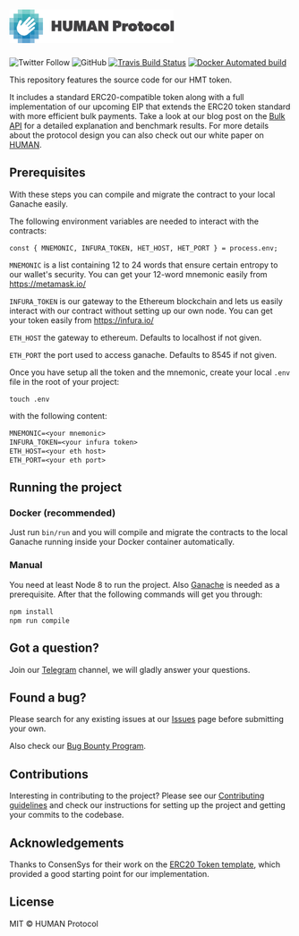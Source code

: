 # <img height="60px" src="./static/human.svg" alt="human" />

![Twitter Follow](https://img.shields.io/twitter/follow/hCaptcha.svg?style=social&label=Follow)
![GitHub](https://img.shields.io/github/license/mashape/apistatus.svg)
[![Travis Build Status](https://travis-ci.org/hCaptcha/hmt-token.svg?branch=master)](https://travis-ci.org/hCaptcha/hmt-token)
[![Docker Automated build](https://img.shields.io/docker/automated/hcaptcha/hmt-token.svg)](https://hub.docker.com/r/hcaptcha/hmt-token/)


This repository features the source code for our HMT token.

It includes a standard ERC20-compatible token along with a full implementation of our upcoming EIP that extends the ERC20 token standard with more efficient bulk payments. Take a look at our blog post on the [Bulk API](https://medium.com/human-protocol/transfer-your-tokens-9-600x-more-efficiently-on-ethereum-using-the-bulk-api-fbc2f10669ed) for a detailed explanation and benchmark results. For more details about the protocol design you can also check out our white paper on [HUMAN](https://www.hmt.ai).

## Prerequisites
With these steps you can compile and migrate the contract to your local Ganache easily.

The following environment variables are needed to interact with the contracts:

```
const { MNEMONIC, INFURA_TOKEN, HET_HOST, HET_PORT } = process.env;
```

`MNEMONIC` is a list containing 12 to 24 words that ensure certain entropy to our wallet's security. You can get your 12-word mnemonic easily from https://metamask.io/

`INFURA_TOKEN` is our gateway to the Ethereum blockchain and lets us easily interact with our contract without setting up our own node. You can get your token easily from https://infura.io/

`ETH_HOST` the gateway to ethereum. Defaults to localhost if not given.

`ETH_PORT` the port used to access ganache. Defaults to 8545 if not given.

Once you have setup all the token and the mnemonic, create your local `.env` file in the root of your project:

```
touch .env
```

with the following content:

```
MNEMONIC=<your mnemonic>
INFURA_TOKEN=<your infura token>
ETH_HOST=<your eth host>
ETH_PORT=<your eth port>
```

## Running the project
### Docker (recommended)
Just run `bin/run` and you will compile and migrate the contracts to the local Ganache running inside your Docker container automatically.

### Manual
You need at least Node 8 to run the project. Also [Ganache](https://truffleframework.com/ganache) is needed as a prerequisite. After that the following commands will get you through:
```
npm install
npm run compile
```

## Got a question?
Join our [Telegram](https://t.me/hcaptchachat) channel, we will gladly answer your questions.

## Found a bug?
Please search for any existing issues at our [Issues](https://github.com/hCaptcha/hmt-token/issues) page before submitting your own.

Also check our [Bug Bounty Program](https://github.com/hCaptcha/bounties).

## Contributions
Interesting in contributing to the project? Please see our [Contributing guidelines](https://github.com/hCaptcha/hmt-token/blob/master/CONTRIBUTING.md) and check our instructions for setting up the project and getting your commits to the codebase.

## Acknowledgements
Thanks to ConsenSys for their work on the [ERC20 Token template](https://github.com/ConsenSys/Tokens), which provided a good starting point for our implementation.

## License
MIT &copy; HUMAN Protocol
